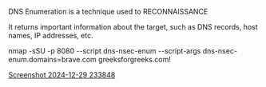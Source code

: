 DNS Enumeration is a technique used to RECONNAISSANCE

It returns important information about the target, such as DNS records, host names, IP addresses, etc. 


nmap -sSU -p 8080 --script dns-nsec-enum --script-args dns-nsec-enum.domains=brave.com greeksforgreeks.com!


[Screenshot 2024-12-29 233848](https://github.com/user-attachments/assets/3115348f-8717-443d-8bbd-32de1a9c5733)
